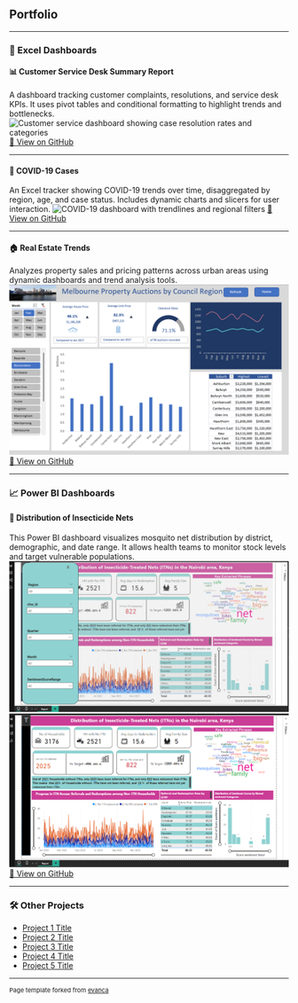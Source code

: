 ## Portfolio

---

### 🧾 Excel Dashboards

#### 📊 Customer Service Desk Summary Report  
A dashboard tracking customer complaints, resolutions, and service desk KPIs. It uses pivot tables and conditional formatting to highlight trends and bottlenecks.
<img class="portfolio-img" 
     src="customer_service.png?raw=true" 
     srcset="customer_service.png?raw=true 1x, customer_service.png?raw=true 1x" 
     loading="lazy" 
     alt="Customer service dashboard showing case resolution rates and categories"/>
<a href="https://github.com/korwa/Customer-Service-Desk-Summary-Report">📁 View on GitHub</a> 

---

#### 🦠 COVID-19 Cases  
An Excel tracker showing COVID-19 trends over time, disaggregated by region, age, and case status. Includes dynamic charts and slicers for user interaction.
<img class="portfolio-img" 
     src="COVID_19.png?raw=true" 
     srcset="COVID_19.png?raw=true 1x, COVID_19.png?raw=true 1x" 
     loading="lazy" 
     alt="COVID-19 dashboard with trendlines and regional filters"/>
<a href="https://github.com/korwa/COVID-19-Cases">📁 View on GitHub</a>  

---

#### 🏠 Real Estate Trends  
Analyzes property sales and pricing patterns across urban areas using dynamic dashboards and trend analysis tools.
<img class="portfolio-img" 
     src="Screenshot 2024-03-19 220256.png?raw=true" 
     srcset="Screenshot 2024-03-19 220256.png?raw=true 1x, Screenshot 2024-03-19 220256.png?raw=true 1x" 
     loading="lazy" 
     alt="Real estate pricing trends dashboard"/>
<a href="https://github.com/korwa/Real-Estate-Trends.xlsm">📁 View on GitHub</a> 

---

### 📈 Power BI Dashboards

#### 🦟 Distribution of Insecticide Nets  
This Power BI dashboard visualizes mosquito net distribution by district, demographic, and date range. It allows health teams to monitor stock levels and target vulnerable populations.
<img class="portfolio-img" 
     src="Screenshot nets.png?raw=true" 
     srcset="Screenshot nets.png?raw=true 1x, Screenshot nets.png?raw=true 1x" 
     loading="lazy" 
     alt="Power BI dashboard of insecticide net coverage"/>
<img class="portfolio-img" 
     src="net 2.png?raw=true" 
     srcset="net 2.png?raw=true 1x, net 2.png?raw=true 1x" 
     loading="lazy" 
     alt="Map view showing net distribution by region"/>
<a href="https://github.com/korwa/Distribution-of-Insecticide-Nets.xlsm">📁 View on GitHub</a> 

---

### 🛠️ Other Projects

- [Project 1 Title](http://example.com/)
- [Project 2 Title](http://example.com/)
- [Project 3 Title](http://example.com/)
- [Project 4 Title](http://example.com/)
- [Project 5 Title](http://example.com/)

---

<p style="font-size:11px">Page template forked from <a href="https://github.com/evanca/quick-portfolio">evanca</a></p>
